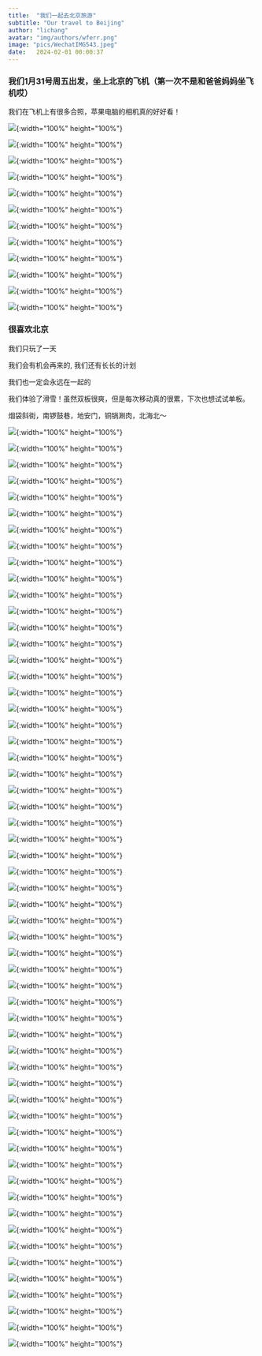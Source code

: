 ```yaml
---
title:  "我们一起去北京旅游"
subtitle: "Our travel to Beijing"
author: "lichang"
avatar: "img/authors/wferr.png"
image: "pics/WechatIMG543.jpeg"
date:   2024-02-01 00:00:37
---
```


### 我们1月31号周五出发，坐上北京的飞机（第一次不是和爸爸妈妈坐飞机哎）

我们在飞机上有很多合照，苹果电脑的相机真的好好看！

![](../姐姐/0.jpg){:width="100%" height="100%"}

![](../姐姐/1.jpg){:width="100%" height="100%"}

![](../姐姐/2.jpg){:width="100%" height="100%"}

![](../姐姐/3.jpg){:width="100%" height="100%"}

![](../姐姐/4.jpg){:width="100%" height="100%"}

![](../姐姐/5.jpg){:width="100%" height="100%"}

![](../姐姐/6.jpg){:width="100%" height="100%"}

![](../姐姐/7.jpg){:width="100%" height="100%"}

![](../姐姐/8.jpg){:width="100%" height="100%"}

![](../姐姐/9.jpg){:width="100%" height="100%"}

![](../姐姐/10.jpg){:width="100%" height="100%"}

![](../姐姐/11.jpg){:width="100%" height="100%"}

### 很喜欢北京

我们只玩了一天

我们会有机会再来的, 我们还有长长的计划

我们也一定会永远在一起的

我们体验了滑雪！虽然双板很爽，但是每次移动真的很累，下次也想试试单板。

烟袋斜街，南锣鼓巷，地安门，铜锅涮肉，北海北～

![](../pics/WechatIMG526.jpeg){:width="100%" height="100%"}

![](../pics/WechatIMG527.jpeg){:width="100%" height="100%"}

![](../pics/WechatIMG528.jpeg){:width="100%" height="100%"}

![](../pics/WechatIMG524.jpeg){:width="100%" height="100%"}

![](../pics/WechatIMG529.jpeg){:width="100%" height="100%"}

![](../pics/WechatIMG530.jpeg){:width="100%" height="100%"}

![](../pics/WechatIMG531.jpeg){:width="100%" height="100%"}

![](../pics/WechatIMG532.jpeg){:width="100%" height="100%"}

![](../pics/WechatIMG533.jpeg){:width="100%" height="100%"}

![](../pics/WechatIMG534.jpeg){:width="100%" height="100%"}

![](../pics/WechatIMG535.jpeg){:width="100%" height="100%"}

![](../pics/WechatIMG536.jpeg){:width="100%" height="100%"}

![](../pics/WechatIMG537.jpeg){:width="100%" height="100%"}

![](../pics/WechatIMG538.jpeg){:width="100%" height="100%"}

![](../pics/WechatIMG539.jpeg){:width="100%" height="100%"}

![](../pics/WechatIMG540.jpeg){:width="100%" height="100%"}

![](../pics/WechatIMG541.jpeg){:width="100%" height="100%"}

![](../pics/WechatIMG542.jpeg){:width="100%" height="100%"}

![](../pics/WechatIMG543.jpeg){:width="100%" height="100%"}

![](../pics/WechatIMG544.jpeg){:width="100%" height="100%"}

![](../pics/WechatIMG545.jpeg){:width="100%" height="100%"}

![](../pics/WechatIMG546.jpeg){:width="100%" height="100%"}

![](../pics/WechatIMG547.jpeg){:width="100%" height="100%"}

![](../pics/WechatIMG548.jpeg){:width="100%" height="100%"}

![](../pics/WechatIMG549.jpeg){:width="100%" height="100%"}

![](../pics/WechatIMG550.jpeg){:width="100%" height="100%"}

![](../pics/WechatIMG551.jpeg){:width="100%" height="100%"}

![](../pics/WechatIMG552.jpeg){:width="100%" height="100%"}

![](../pics/WechatIMG553.jpeg){:width="100%" height="100%"}

![](../pics/WechatIMG554.jpeg){:width="100%" height="100%"}

![](../pics/WechatIMG555.jpeg){:width="100%" height="100%"}

![](../pics/WechatIMG556.jpeg){:width="100%" height="100%"}

![](../pics/WechatIMG557.jpeg){:width="100%" height="100%"}

![](../pics/WechatIMG558.jpeg){:width="100%" height="100%"}

![](../pics/WechatIMG559.jpeg){:width="100%" height="100%"}

![](../pics/WechatIMG560.jpeg){:width="100%" height="100%"}

![](../pics/WechatIMG561.jpeg){:width="100%" height="100%"}

![](../pics/WechatIMG562.jpeg){:width="100%" height="100%"}

![](../pics/WechatIMG563.jpeg){:width="100%" height="100%"}

![](../pics/WechatIMG564.jpeg){:width="100%" height="100%"}

![](../pics/WechatIMG565.jpeg){:width="100%" height="100%"}

![](../pics/WechatIMG566.jpeg){:width="100%" height="100%"}

![](../pics/WechatIMG571.jpeg){:width="100%" height="100%"}

![](../pics/WechatIMG571.jpeg){:width="100%" height="100%"}

![](../pics/WechatIMG572.jpeg){:width="100%" height="100%"}

![](../pics/WechatIMG573.jpeg){:width="100%" height="100%"}

![](../pics/WechatIMG574.jpeg){:width="100%" height="100%"}

![](../pics/WechatIMG575.jpeg){:width="100%" height="100%"}

![](../pics/WechatIMG576.jpeg){:width="100%" height="100%"}

![](../pics/WechatIMG577.jpeg){:width="100%" height="100%"}

![](../pics/WechatIMG578.jpeg){:width="100%" height="100%"}

![](../pics/WechatIMG579.jpeg){:width="100%" height="100%"}

![](../pics/WechatIMG580.jpeg){:width="100%" height="100%"}

![](../pics/WechatIMG581.jpeg){:width="100%" height="100%"}

![](../pics/WechatIMG582.jpeg){:width="100%" height="100%"}

![](../pics/WechatIMG583.jpeg){:width="100%" height="100%"}

![](../pics/WechatIMG584.jpeg){:width="100%" height="100%"}
